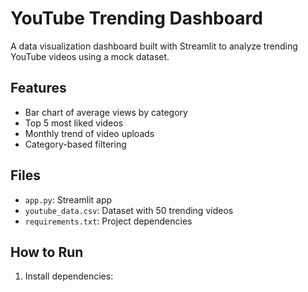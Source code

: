 # YouTube Trending Dashboard

A data visualization dashboard built with Streamlit to analyze trending YouTube videos using a mock dataset.

## Features

- Bar chart of average views by category
- Top 5 most liked videos
- Monthly trend of video uploads
- Category-based filtering

## Files

- `app.py`: Streamlit app
- `youtube_data.csv`: Dataset with 50 trending videos
- `requirements.txt`: Project dependencies

## How to Run

1. Install dependencies:
